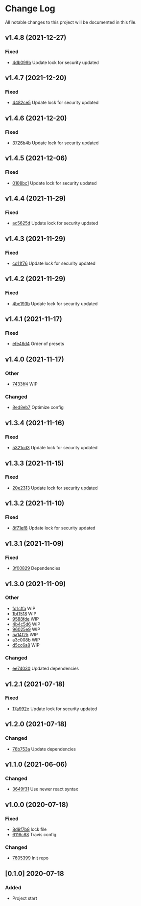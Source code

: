# Change Log
All notable changes to this project will be documented in this file.

## v1.4.8 (2021-12-27)
### Fixed
- [4db099b](https://github.com/fabulator/babel-config-fabulator/commit/4db099b8f799459a3190a05cff84844553737baa) Update lock for security updated

## v1.4.7 (2021-12-20)
### Fixed
- [4482ce5](https://github.com/fabulator/babel-config-fabulator/commit/4482ce5746185f70995ff07e3f97cc8a7dcb4f83) Update lock for security updated

## v1.4.6 (2021-12-20)
### Fixed
- [3726b4b](https://github.com/fabulator/babel-config-fabulator/commit/3726b4bbb4aa0dbe4fcc8890bc77fb298cd40f3b) Update lock for security updated

## v1.4.5 (2021-12-06)
### Fixed
- [0108bc1](https://github.com/fabulator/babel-config-fabulator/commit/0108bc1ed85de08415880512d2f638f14b8d0a6e) Update lock for security updated

## v1.4.4 (2021-11-29)
### Fixed
- [ac5625d](https://github.com/fabulator/babel-config-fabulator/commit/ac5625d02f783935b29f7f5140e7c09a79d88cae) Update lock for security updated

## v1.4.3 (2021-11-29)
### Fixed
- [cd11f76](https://github.com/fabulator/babel-config-fabulator/commit/cd11f76d9d546826a869535ac6c612cad6565f96) Update lock for security updated

## v1.4.2 (2021-11-29)
### Fixed
- [4be193b](https://github.com/fabulator/babel-config-fabulator/commit/4be193b2d362523d0cc84df933fbbf3b8abf9925) Update lock for security updated

## v1.4.1 (2021-11-17)
### Fixed
- [efe46d4](https://github.com/fabulator/babel-config-fabulator/commit/efe46d4423206d9dfadef1c1ac8d5dd472a1587b) Order of presets

## v1.4.0 (2021-11-17)
### Other
- [7433ff4](https://github.com/fabulator/babel-config-fabulator/commit/7433ff4d4713d11298fa725a5a9e1dbb3db781df) WIP

### Changed
- [8ed8eb7](https://github.com/fabulator/babel-config-fabulator/commit/8ed8eb7889d5f1f46ae233f6f413f54eae685c89) Optimize config

## v1.3.4 (2021-11-16)
### Fixed
- [5321cd3](https://github.com/fabulator/babel-config-fabulator/commit/5321cd3686228b2dc0b02ac8db8e057a12d88347) Update lock for security updated

## v1.3.3 (2021-11-15)
### Fixed
- [20e2313](https://github.com/fabulator/babel-config-fabulator/commit/20e23132c3e88352b9990b14020e1d0096020dad) Update lock for security updated

## v1.3.2 (2021-11-10)
### Fixed
- [8f71ef8](https://github.com/fabulator/babel-config-fabulator/commit/8f71ef8bc81c094e703446a14eec0ca7f162e9d4) Update lock for security updated

## v1.3.1 (2021-11-09)
### Fixed
- [3f00829](https://github.com/fabulator/babel-config-fabulator/commit/3f00829c0b58264315d5007448e7f73028ed5c3c) Dependencies

## v1.3.0 (2021-11-09)
### Other
- [fd1cffa](https://github.com/fabulator/babel-config-fabulator/commit/fd1cffa50e7534d9c689e87c5455cbabb6e63ea2) WIP
- [1bf1518](https://github.com/fabulator/babel-config-fabulator/commit/1bf151811690461279935fad37ab61174cb4cc1a) WIP
- [9588fde](https://github.com/fabulator/babel-config-fabulator/commit/9588fdef637a2e78ff2f5d6dc7550dc12fddccc5) WIP
- [4b4c5d6](https://github.com/fabulator/babel-config-fabulator/commit/4b4c5d65ea95ec4a5f0cf4b0e0c5fac8e56ad441) WIP
- [96025e9](https://github.com/fabulator/babel-config-fabulator/commit/96025e906b058047270778c2225cd8a02a3b77c9) WIP
- [5a14f25](https://github.com/fabulator/babel-config-fabulator/commit/5a14f2579097c8e5265d39285aed10e0d282c6cd) WIP
- [a3c008b](https://github.com/fabulator/babel-config-fabulator/commit/a3c008b127214eaaa9272e661eb602fed82c393a) WIP
- [d5cc6a8](https://github.com/fabulator/babel-config-fabulator/commit/d5cc6a89bccf7b6c0df3f353f75160a327b30a0f) WIP

### Changed
- [ee74030](https://github.com/fabulator/babel-config-fabulator/commit/ee74030eabb9530478ff9a11c595ad81feb8687a) Updated dependencies

## v1.2.1 (2021-07-18)
### Fixed
- [17a992e](https://github.com/fabulator/babel-config-fabulator/commit/17a992e768be1ba29c51df938552aa798547615b) Update lock for security updated

## v1.2.0 (2021-07-18)
### Changed
- [76b753a](https://github.com/fabulator/babel-config-fabulator/commit/76b753af02fc990e16718092d7fd832fc231d5f1) Update dependencies

## v1.1.0 (2021-06-06)
### Changed
- [3649f31](https://github.com/fabulator/babel-config-fabulator/commit/3649f3168b91b1f62a48fe62e259cf201065294e) Use newer react syntax

## v1.0.0 (2020-07-18)
### Fixed
- [8d9f7b8](https://github.com/fabulator/babel-config-fabulator/commit/8d9f7b86340b44f4bd2c9d7166d2a9aaa7a84420) lock file
- [6116c88](https://github.com/fabulator/babel-config-fabulator/commit/6116c88c4255e3b96517bdb7030ad245b5027281) Travis config

### Changed
- [7605399](https://github.com/fabulator/babel-config-fabulator/commit/760539954a25f4d539eae2b82eff9f44b255832f) Init repo

## [0.1.0] 2020-07-18
### Added
- Project start

